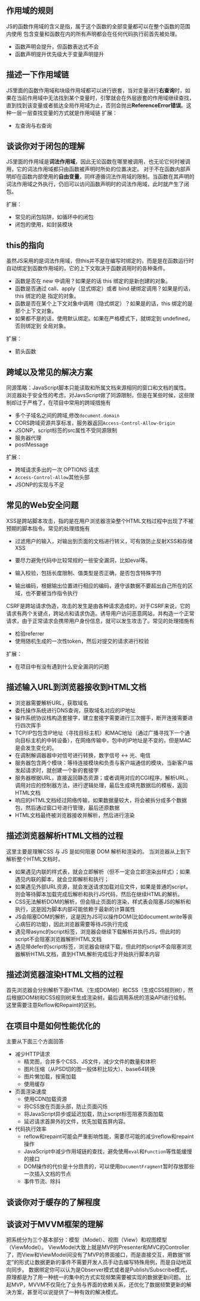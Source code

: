 
## 作用域的规则
JS的函数作用域的含义是指，属于这个函数的全部变量都可以在整个函数的范围内使用
包含变量和函数在内的所有声明都会在任何代码执行前首先被处理。
* 函数声明会提升，但函数表达式不会
* 函数声明提升优先级大于变量声明提升    


## 描述一下作用域链
JS里面的函数作用域和块级作用域都可以进行嵌套，当对变量进行**右查询**时，如果在当前作用域中无法找到某个变量时，引擎就会在外层嵌套的作用域继续查找，直到找到该变量或者抵达全局作用域为止，否则会抛出**ReferenceError错误**。这种一层一层查找变量的方式就是作用域链
扩展：
* 左查询与右查询

## 谈谈你对于闭包的理解
JS里面的作用域是**词法作用域**，因此无论函数在哪里被调用，也无论它何时被调用，它的词法作用域都只由函数被声明时所处的位置决定。
对于不在函数内部声明却在函数内部使用的**自由变量**，同样遵循词法作用域的限制。当函数在其声明的词法作用域之外执行，仍旧可以访问函数声明时的词法作用域，此时就产生了闭包。

扩展：
* 常见的闭包陷阱，如循环中的闭包
* 闭包的使用，如封装模块

## this的指向
虽然JS采用的是词法作用域，但this并不是在编写时绑定的，而是是在函数运行时自动绑定到函数作用域的，它的上下文取决于函数调用时的各种条件。
* 函数是否在 new 中调用？如果是的话 this 绑定的是新创建的对象。 
* 函数是否通过 call、apply（显式绑定）或者 bind 硬绑定调用？如果是的话，this 绑定的是 指定的对象。
* 函数是否在某个上下文对象中调用（隐式绑定）？如果是的话，this 绑定的是那个上下文对象。
* 如果都不是的话，使用默认绑定。如果在严格模式下，就绑定到 undefined，否则绑定到 全局对象。

扩展：
* 箭头函数


## 跨域以及常见的解决方案
同源策略：JavaScript脚本只能读取和所属文档来源相同的窗口和文档的属性。
浏览器处于安全性的考虑，对JavsScript做了同源限制，但是在某些时候，这些限制却过于严格了，在项目中常用的跨域措施有
* 多个子域名之间的跨域,修改`document.domain`
* CORS跨域资源共享标准，服务器返回`Access-Control-Allow-Origin`
* JSONP，script标签的src属性不受同源限制
* 服务器代理
* postMessage

扩展：
* 跨域请求多出的一次 OPTIONS 请求
* `Access-Control-Allow`其他头部
* JSONP的实现与不足

## 常见的Web安全问题
XSS是跨站脚本攻击，指的是在用户浏览器渲染整个HTML文档过程中出现了不被预期的脚本指令。常见的处理措施有
* 过滤用户的输入，对输出到页面的文档进行转义，可有效防止反射XSS和存储XSS
* 要尽力避免代码中比较常规的一些安全漏洞，比如eval等。

* 输入校验，包括长度限制、值类型是否正确，是否包含特殊字符
* 输出编码，根据输出位置进行相应的编码，遵守该数据不要超出自己所在的区域，也不要被当作指令执行

CSRF是跨站请求伪造，攻击的发生是由各种请求造成的，对于CSRF来说，它的请求有两个关键点，跨站点和请求伪造。诱导用户访问恶意网站，并构造一个正常请求，由于正常请求会携带用户身份信息，就可以发生攻击了。常见的处理措施有
* 检验referrer
* 使用随机生成的一次性token，然后对提交的请求进行校验

扩展：
* 在项目中有没有遇到什么安全漏洞的问题

## 描述输入URL到浏览器接收到HTML文档
* 浏览器需要解析URL，获取域名
* 委托操作系统进行DNS查询，获取域名对应的IP地址
* 操作系统协议栈构造套接字，建立套接字需要进行三次握手，断开连接需要进行四次挥手
* TCP/IP包包含IP地址（寻找目标主机）和MAC地址（通过广播寻找下一个通向目标主机的中转设备），在网络传输中，包中的IP地址是不变的，但是MAC是会发生变化的。
* 在调制解调器器中对信号进行转换，数字信号 <-> 光、电信
* 服务器包含两个模块：等待连接模块和负责与客户端通信的模块，当新客户端发起请求时，就创建一个新的套接字
* 服务器根据URL，直接返回静态资源；或者调用对应的CGI程序，解析URL，调用对应的控制器方法，进行逻辑处理，最后生成填充数据后的模板，返回HTML文档
* 响应的HTML文档经过网络传输，如果数据量较大，将会被拆分成多个数据包，然后通过窗口号进行管理，最后还原数据
* HTML文档最终被浏览器接收并解析，然后进行渲染

## 描述浏览器解析HTML文档的过程
这里主要是理解CSS 与 JS 是如何阻塞 DOM 解析和渲染的。
当浏览器从上到下解析整个HTML文档时，
* 如果遇见内联的样式表，就会立即解析（但不一定会立即渲染出样式）；如果遇见内联的脚本，就会立即解析和执行；
* 如果遇见外部URL资源，就会发送请求加载对应文件，如果是普通的script，则会等待脚本加载完成后解析和执行JS代码，然后在继续HTML的解析。
* CSS无法解析DOM的解析，但会阻止页面的渲染，样式表会阻塞JS的解析和执行，这是因为脚本内部可能依赖于最新的计算属性
* JS会阻塞DOM的解析，这是因为JS可以操作DOM(比如document.write等丧心病狂的功能)，因此浏览器需要等待JS执行完成
* 遇见带async的script标签，浏览器会继续下载解析并执行JS，但此时的script不会阻塞浏览器解析HTML文档
* 遇见带defer的script标签，浏览器会继续下载，但此时的script不会阻塞浏览器解析HTML文档，直到HTML解析完成后才开始执行脚本内容

## 描述浏览器渲染HTML文档的过程
首先浏览器会分别解析下面HTML（生成DOM树）和CSS（生成CSS规则树），然后根据DOM树和CSS规则树来生成渲染树，最后调用系统的渲染API进行绘制。
这里需要注意Reflow和Repaint的区别。

## 在项目中是如何性能优化的
主要从下面三个方面回答
* 减少HTTP请求
    * 精灵图，合并多个CSS、JS文件，减少文件的数量和体积
    * 图片压缩（从PSD切的图一般体积比较大）、base64转换
    * 图片懒加载，按需加载
    * 使用缓存
* 页面渲染速度
    * 使用CDN加载资源
    * 将CSS放在页面头部，防止页面闪烁
    * 将JavaScript异步或延迟加载，防止script标签阻塞页面加载
    * 延迟请求首屏外的文件，优先加载首屏内容。
* 代码执行效率
    * reflow和repaint可能会严重影响性能，需要尽可能的减少reflow和repaint操作
    * JavaScript中减少作用域链的查找，避免使用`eval`和`Function`等性能缓慢的接口
    * DOM操作的代价是十分昂贵的，可以使用`DocumentFragment`暂时存放那些一次插入文档的节点
    * 事件节流、除抖

## 谈谈你对于缓存的了解程度


## 谈谈对于MVVM框架的理解
把系统分为三个基本部分：模型（Model）、视图（View）和视图模型（ViewModel）。
ViewModel大致上就是MVP的Presenter和MVC的Controller了，而View和ViewModel间没有了MVP的界面接口，而是直接交互，用数据“绑定”的形式让数据更新的事件不需要开发人员手动去编写特殊用例，而是自动地双向同步。
数据绑定你可以认为是Observer模式或者是Publish/Subscribe模式，原理都是为了用一种统一的集中的方式实现频繁需要被实现的数据更新问题。
比起MVP，MVVM不仅简化了业务与界面的依赖关系，还优化了数据频繁更新的解决方案，甚至可以说提供了一种有效的解决模式。